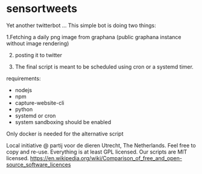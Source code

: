 # sensortweets

Yet another twitterbot ... This simple bot is doing two things:

1.Fetching a daily png image from graphana
(public graphana instance without image rendering)

2. posting it to twitter

3. The final script is meant to be scheduled using cron or a systemd timer.

requirements:
- nodejs
- npm
- capture-website-cli
- python
- systemd or cron
- system sandboxing should be enabled

Only docker is needed for the alternative script 

Local initiative @ partij voor de dieren Utrecht, The Netherlands. 
Feel free to copy and re-use. Everything is at least GPL licensed. Our scripts are MIT licensed.
https://en.wikipedia.org/wiki/Comparison_of_free_and_open-source_software_licences
